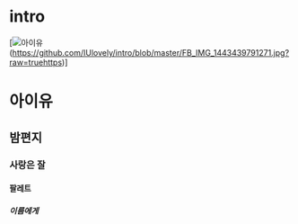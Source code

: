 # intro
[![아이유](https://www.youtube.com/watch?v=BzYnNdJhZQw)(https://github.com/IUlovely/intro/blob/master/FB_IMG_1443439791271.jpg?raw=truehttps)]
# 아이유
## 밤편지
### 사랑은 잘
#### 팔레트
##### 이름에게

